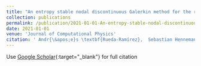 ```yaml
---
title: "An entropy stable nodal discontinuous Galerkin method for the resistive MHD equations. Part II: Subcell finite volume shock capturing"
collection: publications
permalink: /publication/2021-01-01-An-entropy-stable-nodal-discontinuous-Galerkin-method-for-the-resistive-MHD-equations-Part-II-Subcell-finite-volume-shock-capturing
date: 2021-01-01
venue: 'Journal of Computational Physics'
citation: ' Andr{\&apos;e}s \textbf{Rueda-Ramírez},  Sebastian Hennemann,  Florian Hindenlang,  Andrew Winters,  Gregor Gassner, &quot;An entropy stable nodal discontinuous Galerkin method for the resistive MHD equations. Part II: Subcell finite volume shock capturing.&quot; Journal of Computational Physics, 2021.'
---
```

Use [Google Scholar](https://scholar.google.com/scholar?q=An+entropy+stable+nodal+discontinuous+Galerkin+method+for+the+resistive+MHD+equations.+Part+II:+Subcell+finite+volume+shock+capturing){:target="_blank"} for full citation